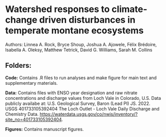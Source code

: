 # Watershed responses to climate-change driven disturbances in temperate montane ecosystems 

Authors: Linnea A. Rock, Bryce Shoup, Joshua A. Ajowele, Félix Brédoire, Isabella A. Oleksy, Matthew Tetrick, David G. Williams, Sarah M. Collins

## Folders:

**Code:** Contains .R files to run analyses and make figure for main text and supplementary materials.

**Data:** Contains files with ENSO year designation and raw nitrate concentrations and discharge values from Loch Vale in Colorado, U.S. Data publicly availabe at: U.S. Geological Survey, Baron (Lead PI) JS. 2022. USGS 401733105392404 The Loch Outlet - Loch Vale Daily Discharge and Chemistry Data. https://waterdata.usgs.gov/co/nwis/inventory/?site_no=401733105392404. 

**Figures:** Contains manuscript figures.
